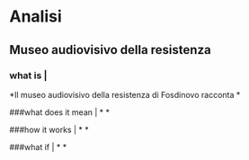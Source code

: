 # Analisi

## Museo audiovisivo della resistenza

### what is |
*Il museo audiovisivo della resistenza di Fosdinovo racconta
*

###what does it mean |
*
*

###how it works | 
*
*

###what if | 
*
*


